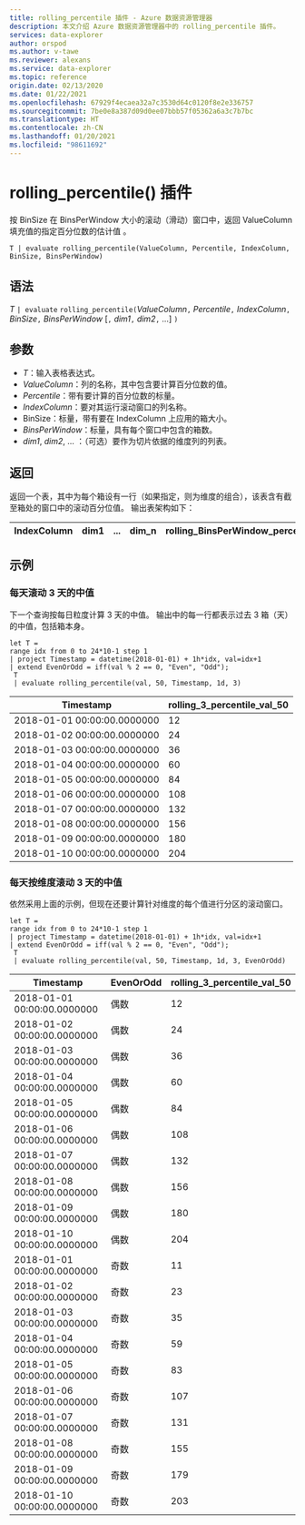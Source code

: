 ```yaml
---
title: rolling_percentile 插件 - Azure 数据资源管理器
description: 本文介绍 Azure 数据资源管理器中的 rolling_percentile 插件。
services: data-explorer
author: orspod
ms.author: v-tawe
ms.reviewer: alexans
ms.service: data-explorer
ms.topic: reference
origin.date: 02/13/2020
ms.date: 01/22/2021
ms.openlocfilehash: 67929f4ecaea32a7c3530d64c0120f8e2e336757
ms.sourcegitcommit: 7be0e8a387d09d0ee07bbb57f05362a6a3c7b7bc
ms.translationtype: HT
ms.contentlocale: zh-CN
ms.lasthandoff: 01/20/2021
ms.locfileid: "98611692"
---
```

# <a name="rolling_percentile-plugin"></a>rolling_percentile() 插件

按 BinSize 在 BinsPerWindow 大小的滚动（滑动）窗口中，返回 ValueColumn 填充值的指定百分位数的估计值  。

```kusto
T | evaluate rolling_percentile(ValueColumn, Percentile, IndexColumn, BinSize, BinsPerWindow)
```

## <a name="syntax"></a>语法

*T* `| evaluate` `rolling_percentile(`*ValueColumn*`,` *Percentile*`,` *IndexColumn*`,` *BinSize*`,` *BinsPerWindow*  [`,` *dim1*`,` *dim2*`,` ...] `)`

## <a name="arguments"></a>参数

* *T*：输入表格表达式。
* *ValueColumn*：列的名称，其中包含要计算百分位数的值。 
* *Percentile*：带有要计算的百分位数的标量。
* *IndexColumn*：要对其运行滚动窗口的列名称。
* BinSize：标量，带有要在 IndexColumn 上应用的箱大小。
* *BinsPerWindow*：标量，具有每个窗口中包含的箱数。
* *dim1*, *dim2*, ... ：（可选）要作为切片依据的维度列的列表。

## <a name="returns"></a>返回

返回一个表，其中为每个箱设有一行（如果指定，则为维度的组合），该表含有截至箱处的窗口中的滚动百分位值。 输出表架构如下：


|IndexColumn|dim1|...|dim_n|rolling_BinsPerWindow_percentile_ValueColumn_Pct
|---|---|---|---|---|


## <a name="examples"></a>示例

### <a name="rolling-3-day-median-value-per-day"></a>每天滚动 3 天的中值 

下一个查询按每日粒度计算 3 天的中值。 输出中的每一行都表示过去 3 箱（天）的中值，包括箱本身。

<!-- csl: https://help.kusto.chinacloudapi.cn:443/Samples -->
```kusto
let T = 
range idx from 0 to 24*10-1 step 1
| project Timestamp = datetime(2018-01-01) + 1h*idx, val=idx+1
| extend EvenOrOdd = iff(val % 2 == 0, "Even", "Odd");
 T  
 | evaluate rolling_percentile(val, 50, Timestamp, 1d, 3)
```

|Timestamp|rolling_3_percentile_val_50|
|---|---|
|2018-01-01 00:00:00.0000000|   12|
|2018-01-02 00:00:00.0000000|   24|
|2018-01-03 00:00:00.0000000|   36|
|2018-01-04 00:00:00.0000000|   60|
|2018-01-05 00:00:00.0000000|   84|
|2018-01-06 00:00:00.0000000|   108|
|2018-01-07 00:00:00.0000000|   132|
|2018-01-08 00:00:00.0000000|   156|
|2018-01-09 00:00:00.0000000|   180|
|2018-01-10 00:00:00.0000000|   204|

### <a name="rolling-3-day-median-value-per-day-by-dimension"></a>每天按维度滚动 3 天的中值

依然采用上面的示例，但现在还要计算针对维度的每个值进行分区的滚动窗口。

<!-- csl: https://help.kusto.chinacloudapi.cn:443/Samples -->
```kusto
let T = 
range idx from 0 to 24*10-1 step 1
| project Timestamp = datetime(2018-01-01) + 1h*idx, val=idx+1
| extend EvenOrOdd = iff(val % 2 == 0, "Even", "Odd");
 T  
 | evaluate rolling_percentile(val, 50, Timestamp, 1d, 3, EvenOrOdd)
```

|Timestamp| EvenOrOdd|  rolling_3_percentile_val_50|
|---|---|---|
|2018-01-01 00:00:00.0000000|   偶数|   12|
|2018-01-02 00:00:00.0000000|   偶数|   24|
|2018-01-03 00:00:00.0000000|   偶数|   36|
|2018-01-04 00:00:00.0000000|   偶数|   60|
|2018-01-05 00:00:00.0000000|   偶数|   84|
|2018-01-06 00:00:00.0000000|   偶数|   108|
|2018-01-07 00:00:00.0000000|   偶数|   132|
|2018-01-08 00:00:00.0000000|   偶数|   156|
|2018-01-09 00:00:00.0000000|   偶数|   180|
|2018-01-10 00:00:00.0000000|   偶数|   204|
|2018-01-01 00:00:00.0000000|   奇数|    11|
|2018-01-02 00:00:00.0000000|   奇数|    23|
|2018-01-03 00:00:00.0000000|   奇数|    35|
|2018-01-04 00:00:00.0000000|   奇数|    59|
|2018-01-05 00:00:00.0000000|   奇数|    83|
|2018-01-06 00:00:00.0000000|   奇数|    107|
|2018-01-07 00:00:00.0000000|   奇数|    131|
|2018-01-08 00:00:00.0000000|   奇数|    155|
|2018-01-09 00:00:00.0000000|   奇数|    179|
|2018-01-10 00:00:00.0000000|   奇数|    203|
